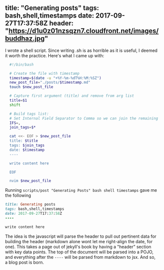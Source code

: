 title: "Generating posts"
tags: bash,shell,timestamps
date: 2017-09-27T17:37:58Z
header: "https://d1u0z01nzsqzn7.cloudfront.net/images/buddhaz.jpg"
----

I wrote a shell script.  Since writing .sh is as horrible as it is useful, I deemed it worth the practice.  Here's what I came up with:

```bash
  #!/bin/bash

  # Create the file with timestamp
  timestamp=$(date -u "+%Y-%m-%dT%H:%M:%SZ")
  new_post_file="./posts/$timestamp.md"
  touch $new_post_file

  # Capture first argument (title) and remove from arg list
  title=$1
  shift

  # Build tags list:
  # Set Internal Field Separator to Comma so we can join the remaining args
  IFS=,
  join_tags=$*

  cat <<- EOF > $new_post_file
  title: $title
  tags: $join_tags
  date: $timestamp
  ----

  write content here

  EOF

  nvim $new_post_file
```

Running `scripts/post "Generating Posts" bash shell timestamps` gave me the following

```ruby
title: Generating posts
tags: bash,shell,timestamps
date: 2017-09-27T17:37:58Z
----

write content here
```

The idea is the javascript will parse the header to pull out pertinent data for building the header (markdown alone wont let me right-align the date, for one).  This takes a page out of jekyll's book by having a "header" section with key data points.  The top of the document will be parsed into a POJO, and everything after the `----` will be parsed from markdown to jsx.  And so, a blog post is born.
